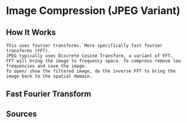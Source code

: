 # Image Compression (JPEG Variant)

## How It Works
    This uses fourier transforms. More specifically fast fourier transforms (FFT).
    JPEG typically uses Discrete Cosine Transform, a variant of FFT. 
    FFT will bring the image to frequency space. To compress remove low frequencies and save the image. 
    To open/ show the filtered image, do the inverse FFT to bring the image back to the spatial domain.

## Fast Fourier Transform

## Sources 
